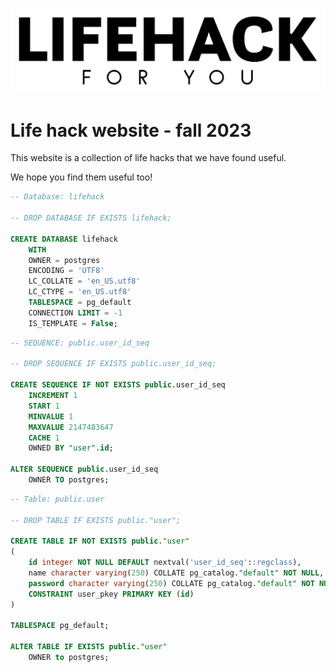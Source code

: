 ![Lifehack](./src/main/resources/public/images/lifehack.png)

# Life hack website - fall 2023

This website is a collection of life hacks that we have found useful. 

We hope you find them useful too!

```sql
-- Database: lifehack

-- DROP DATABASE IF EXISTS lifehack;

CREATE DATABASE lifehack
    WITH
    OWNER = postgres
    ENCODING = 'UTF8'
    LC_COLLATE = 'en_US.utf8'
    LC_CTYPE = 'en_US.utf8'
    TABLESPACE = pg_default
    CONNECTION LIMIT = -1
    IS_TEMPLATE = False;


```

```sql
-- SEQUENCE: public.user_id_seq

-- DROP SEQUENCE IF EXISTS public.user_id_seq;

CREATE SEQUENCE IF NOT EXISTS public.user_id_seq
    INCREMENT 1
    START 1
    MINVALUE 1
    MAXVALUE 2147483647
    CACHE 1
    OWNED BY "user".id;

ALTER SEQUENCE public.user_id_seq
    OWNER TO postgres;

```

```sql
-- Table: public.user

-- DROP TABLE IF EXISTS public."user";

CREATE TABLE IF NOT EXISTS public."user"
(
    id integer NOT NULL DEFAULT nextval('user_id_seq'::regclass),
    name character varying(250) COLLATE pg_catalog."default" NOT NULL,
    password character varying(250) COLLATE pg_catalog."default" NOT NULL,
    CONSTRAINT user_pkey PRIMARY KEY (id)
)

TABLESPACE pg_default;

ALTER TABLE IF EXISTS public."user"
    OWNER to postgres;
```